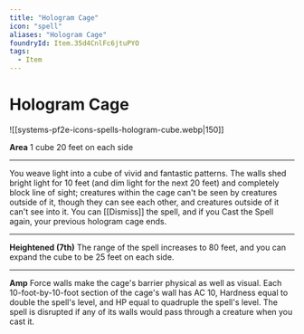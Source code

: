 ```yaml
---
title: "Hologram Cage"
icon: "spell"
aliases: "Hologram Cage"
foundryId: Item.35d4CnlFc6jtuPYO
tags:
  - Item
---
```


# Hologram Cage
![[systems-pf2e-icons-spells-hologram-cube.webp|150]]

**Area** 1 cube 20 feet on each side

* * *

You weave light into a cube of vivid and fantastic patterns. The walls shed bright light for 10 feet (and dim light for the next 20 feet) and completely block line of sight; creatures within the cage can't be seen by creatures outside of it, though they can see each other, and creatures outside of it can't see into it. You can [[Dismiss]] the spell, and if you Cast the Spell again, your previous hologram cage ends.

* * *

**Heightened (7th)** The range of the spell increases to 80 feet, and you can expand the cube to be 25 feet on each side.

* * *

**Amp** Force walls make the cage's barrier physical as well as visual. Each 10-foot-by-10-foot section of the cage's wall has AC 10, Hardness equal to double the spell's level, and HP equal to quadruple the spell's level. The spell is disrupted if any of its walls would pass through a creature when you cast it.
